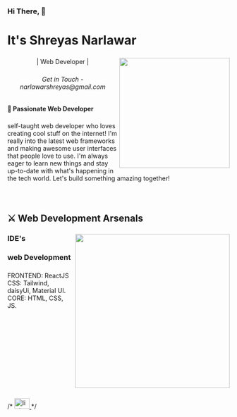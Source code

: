 
<h3 align="left">Hi There, 👋</h3>

<!-- ###

<br clear="both"> -->

<h1 align="left">It's Shreyas Narlawar</h1>

###
<img align="right" height="250" src="https://media.tenor.com/2vzT-8oPXl8AAAAi/tkthao219-bubududu.gif"  />

###

<p align="center">| Web Developer |</p>

###

<h6 align="center">Get in Touch - narlawarshreyas@gmail.com</h6>

###

<h4 align="left">🌟 Passionate Web Developer</h4>

###

<p align="left">self-taught web developer who loves creating cool stuff on the internet! I'm really into the latest web frameworks and making awesome user interfaces that people love to use. I'm always eager to learn new things and stay up-to-date with what's happening in the tech world. Let's build something amazing together!</p>

###

<br clear="both">

<h2 align="left">⚔ Web Development Arsenals</h2>

###

  <img align="right" height="350" src="https://github.com/Abhinav-Muley/Abhinav-Muley/blob/main/Animation%20-%201709204641157%20(1)%20(1).gif?raw=true"  />

###

<h3 align="left">IDE's</h3>

<h3 align="left">web Development</h3>

###

<p align="left">FRONTEND:  ReactJS<br>CSS:  Tailwind, daisyUi, Material UI.<br>CORE:  HTML, CSS, JS.

###


<br clear="both">

###


###



<span align="left">
<div>
 
 /* <a href="https://www.linkedin.com/in" target="_blank">
    <img src="https://raw.githubusercontent.com/maurodesouza/profile-readme-generator/master/src/assets/icons/social/linkedin/default.svg" width="34" height="24" alt="linkedin logo"  />
  </a>
  */
  </div>
</span>
</span>

###
